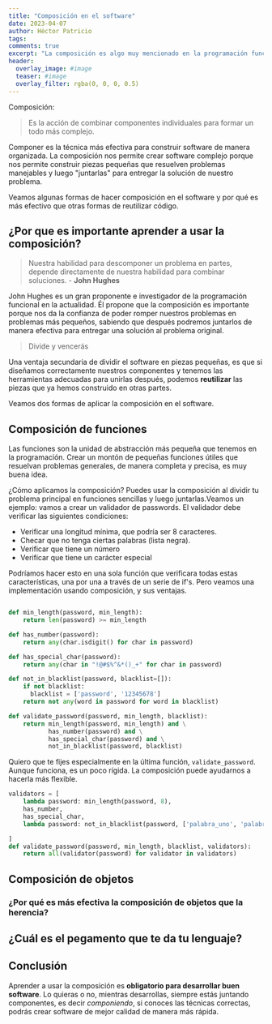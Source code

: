 ```yaml
---
title: "Composición en el software"
date: 2023-04-07
author: Héctor Patricio
tags:
comments: true
excerpt: "La composición es algo muy mencionado en la programación funcional, vamos a ver cómo se aplica al desarrollo de software también fuera de ella."
header:
  overlay_image: #image
  teaser: #image
  overlay_filter: rgba(0, 0, 0, 0.5)
---
```


Composición:

> Es la acción de combinar componentes individuales para formar un todo más complejo.

Componer es la técnica más efectiva para construir software de manera organizada. La composición nos permite crear software complejo porque nos permite construir piezas pequeñas que resuelven problemas manejables y luego "juntarlas" para entregar la solución de nuestro problema.

Veamos algunas formas de hacer composición en el software y por qué es más efectivo que otras formas de reutilizar código.

## ¿Por que es importante aprender a usar la composición?

> Nuestra habilidad para descomponer un problema en partes, depende
directamente de nuestra habilidad para combinar soluciones. - **John Hughes**

John Hughes es un gran proponente e investigador de la programación funcional en la actualidad. Él propone que la composición es importante porque nos da la confianza de poder romper nuestros problemas en problemas más pequeños, sabiendo que después podremos juntarlos de manera efectiva para entregar una solución al problema original.

> Divide y vencerás

Una ventaja secundaria de dividir el software en piezas pequeñas, es que si diseñamos correctamente nuestros componentes y tenemos las herramientas adecuadas para unirlas después, podemos **reutilizar** las piezas que ya hemos construido en otras partes.

Veamos dos formas de aplicar la composición en el software.

## Composición de funciones

Las funciones son la unidad de abstracción más pequeña que tenemos en la programación. Crear un montón de pequeñas funciones útiles que resuelvan problemas generales, de manera completa y precisa, es muy buena idea.

¿Cómo aplicamos la composición? Puedes usar la composición al dividir tu problema principal en funciones sencillas y luego juntarlas.Veamos un ejemplo: vamos a crear un validador de passwords. El validador debe verificar las siguientes condiciones:

- Verificar una longitud mínima, que podría ser 8 caracteres.
- Checar que no tenga ciertas palabras (lista negra).
- Verificar que tiene un número
- Verificar que tiene un carácter especial

Podríamos hacer esto en una sola función que verificara todas estas características, una por una a través de un serie de if's. Pero veamos una implementación usando composición, y sus ventajas.

```python

def min_length(password, min_length):
    return len(password) >= min_length

def has_number(password):
    return any(char.isdigit() for char in password)

def has_special_char(password):
    return any(char in "!@#$%^&*()_+" for char in password)

def not_in_blacklist(password, blacklist=[]):
    if not blacklist:
      blacklist = ['password', '12345678']
    return not any(word in password for word in blacklist)

def validate_password(password, min_length, blacklist):
    return min_length(password, min_length) and \
           has_number(password) and \
           has_special_char(password) and \
           not_in_blacklist(password, blacklist)
```

Quiero que te fijes especialmente en la última función, `validate_password`. Aunque funciona, es un poco rígida. La composición puede ayudarnos a hacerla más flexible.

```python
validators = [
    lambda password: min_length(password, 8),
    has_number,
    has_special_char,
    lambda password: not_in_blacklist(password, ['palabra_uno', 'palabra_dos'])

]
def validate_password(password, min_length, blacklist, validators):
    return all(validator(password) for validator in validators)
```

## Composición de objetos

### ¿Por qué es más efectiva la composición de objetos que la herencia?

## ¿Cuál es el pegamento que te da tu lenguaje?

## Conclusión

Aprender a usar la composición es **obligatorio para desarrollar buen software**. Lo quieras o no, mientras desarrollas, siempre estás juntando componentes, es decir _componiendo_, si conoces las técnicas correctas, podrás crear software de mejor calidad de manera más rápida.
